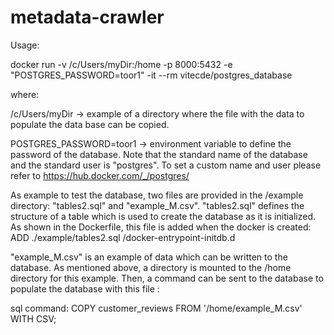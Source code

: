 # metadata-crawler
Usage: 

docker run -v /c/Users/myDir:/home -p 8000:5432 -e "POSTGRES_PASSWORD=toor1" -it --rm vitecde/postgres_database

where:

/c/Users/myDir -> example of a directory where the file with the data to populate the data base can be copied.

POSTGRES_PASSWORD=toor1 -> environment variable to define the password of the database. Note that the standard name of the database 
						 and the standard user is "postgres". To set a custom name and user please refer to https://hub.docker.com/_/postgres/


As example to test the database, two files are provided in the /example directory: "tables2.sql" and "example_M.csv". 
 "tables2.sql" defines the structure of a table which is used to create the database as it is initialized. As shown in the Dockerfile,
 this file is added when the docker is created:
 ADD ./example/tables2.sql /docker-entrypoint-initdb.d
 
 "example_M.csv" is an example of data which can be written to the database. As mentioned above, a directory is mounted to the
 /home directory for this example. Then, a command can be sent to the database to populate the database with this file : 

sql command: COPY customer_reviews FROM '/home/example_M.csv' WITH CSV;

